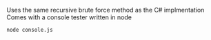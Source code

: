 ﻿
Uses the same recursive brute force method as the C\# implmentation
Comes with a console tester written in node

```
node console.js
```

